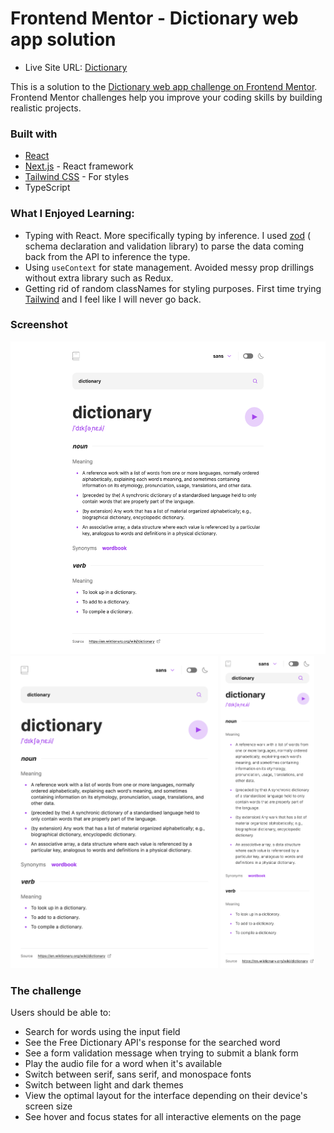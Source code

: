 # Frontend Mentor - Dictionary web app solution

- Live Site URL: [Dictionary](https://dictionary-web-app-cz.vercel.app/)

This is a solution to the [Dictionary web app challenge on Frontend Mentor](https://www.frontendmentor.io/challenges/dictionary-web-app-h5wwnyuKFL). Frontend Mentor challenges help you improve your coding skills by building realistic projects.

### Built with

- [React](https://reactjs.org/)
- [Next.js](https://nextjs.org/) - React framework
- [Tailwind CSS](https://tailwindcss.com/) - For styles
- TypeScript

### What I Enjoyed Learning:

- Typing with React. More specifically typing by inference. I used [zod](https://zod.dev/?id=introduction) ( schema declaration and validation library) to parse the data coming back from the API to inference the type.
- Using `useContext` for state management. Avoided messy prop drillings without extra library such as Redux.
- Getting rid of random classNames for styling purposes. First time trying [Tailwind](https://tailwindcss.com/) and I feel like I will never go back.

### Screenshot

<img src="./screenshots/desktop.png"  height="500">
<img src="./screenshots/tablet.png"  height="500" >
<img src="./screenshots/mobile.png"  height="500" >

### The challenge

Users should be able to:

- Search for words using the input field
- See the Free Dictionary API's response for the searched word
- See a form validation message when trying to submit a blank form
- Play the audio file for a word when it's available
- Switch between serif, sans serif, and monospace fonts
- Switch between light and dark themes
- View the optimal layout for the interface depending on their device's screen size
- See hover and focus states for all interactive elements on the page
